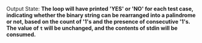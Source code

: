 Output State: **The loop will have printed 'YES' or 'NO' for each test case, indicating whether the binary string can be rearranged into a palindrome or not, based on the count of '1's and the presence of consecutive '1's. The value of `t` will be unchanged, and the contents of stdin will be consumed.**